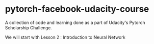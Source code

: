 # pytorch-facebook-udacity-course
A collection of code and learning done as a part of Udacity's Pytorch Scholarship Challenge.

We will start with Lesson 2 : Introduction to Neural Network
